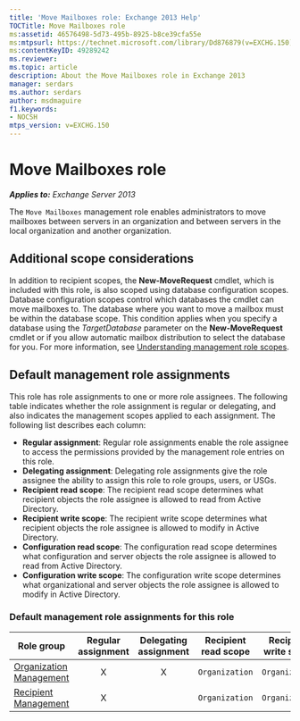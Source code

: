 ```yaml
---
title: 'Move Mailboxes role: Exchange 2013 Help'
TOCTitle: Move Mailboxes role
ms:assetid: 46576498-5d73-495b-8925-b8ce39cfa55e
ms:mtpsurl: https://technet.microsoft.com/library/Dd876879(v=EXCHG.150)
ms:contentKeyID: 49289242
ms.reviewer: 
ms.topic: article
description: About the Move Mailboxes role in Exchange 2013
manager: serdars
ms.author: serdars
author: msdmaguire
f1.keywords:
- NOCSH
mtps_version: v=EXCHG.150
---
```


# Move Mailboxes role

_**Applies to:** Exchange Server 2013_

The `Move Mailboxes` management role enables administrators to move mailboxes between servers in an organization and between servers in the local organization and another organization.

## Additional scope considerations

In addition to recipient scopes, the **New-MoveRequest** cmdlet, which is included with this role, is also scoped using database configuration scopes. Database configuration scopes control which databases the cmdlet can move mailboxes to. The database where you want to move a mailbox must be within the database scope. This condition applies when you specify a database using the *TargetDatabase* parameter on the **New-MoveRequest** cmdlet or if you allow automatic mailbox distribution to select the database for you. For more information, see [Understanding management role scopes](understanding-management-role-scopes-exchange-2013-help.md).

## Default management role assignments

This role has role assignments to one or more role assignees. The following table indicates whether the role assignment is regular or delegating, and also indicates the management scopes applied to each assignment. The following list describes each column:

- **Regular assignment**: Regular role assignments enable the role assignee to access the permissions provided by the management role entries on this role.
- **Delegating assignment**: Delegating role assignments give the role assignee the ability to assign this role to role groups, users, or USGs.
- **Recipient read scope**: The recipient read scope determines what recipient objects the role assignee is allowed to read from Active Directory.
- **Recipient write scope**: The recipient write scope determines what recipient objects the role assignee is allowed to modify in Active Directory.
- **Configuration read scope**: The configuration read scope determines what configuration and server objects the role assignee is allowed to read from Active Directory.
- **Configuration write scope**: The configuration write scope determines what organizational and server objects the role assignee is allowed to modify in Active Directory.

### Default management role assignments for this role

|Role group|Regular assignment|Delegating assignment|Recipient read scope|Recipient write scope|Configuration read scope|Configuration write scope|
|---|:---:|:---:|---|---|---|---|
|[Organization Management](organization-management-exchange-2013-help.md)|X|X|`Organization`|`Organization`|`OrganizationConfig`|`OrganizationConfig`|
|[Recipient Management](recipient-management-exchange-2013-help.md)|X||`Organization`|`Organization`|`OrganizationConfig`|`OrganizationConfig`|
